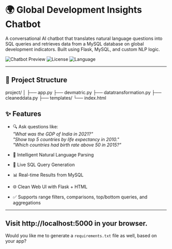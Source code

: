 # 🌍 Global Development Insights Chatbot

A conversational AI chatbot that translates natural language questions into SQL queries and retrieves data from a MySQL database on global development indicators. Built using Flask, MySQL, and custom NLP logic.

![Chatbot Preview](https://img.shields.io/badge/Flask-2.x-blue?logo=flask)
![License](https://img.shields.io/badge/license-MIT-green)
![Language](https://img.shields.io/badge/Python-3.11-yellow)

---

## 📂 Project Structure
project/
│
├── app.py
├── devmatric.py
├── datatransformation.py
├── cleaneddata.py
├── templates/
    └── index.html

## ✨ Features

- 🔍 Ask questions like:  
  _"What was the GDP of India in 2021?"_  
  _"Show top 5 countries by life expectancy in 2010."_  
  _"Which countries had birth rate above 50 in 2015?"_

- 🧠 Intelligent Natural Language Parsing
- 🔗 Live SQL Query Generation
- 📊 Real-time Results from MySQL
- 🌐 Clean Web UI with Flask + HTML
- ✅ Supports range filters, comparisons, top/bottom queries, and aggregations

---
Visit http://localhost:5000 in your browser.
---

Would you like me to generate a `requirements.txt` file as well, based on your app?






